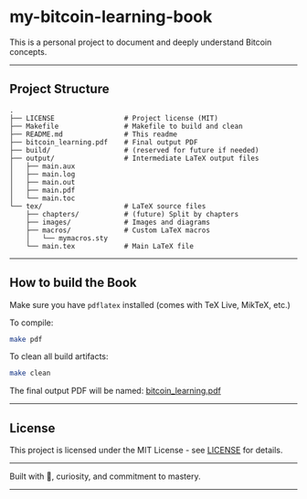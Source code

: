 # my-bitcoin-learning-book

This is a personal project to document and deeply understand Bitcoin concepts.


---
## Project Structure
```plaintext
.
├── LICENSE                 # Project license (MIT)
├── Makefile                # Makefile to build and clean
├── README.md               # This readme
├── bitcoin_learning.pdf    # Final output PDF
├── build/                  # (reserved for future if needed)
├── output/                 # Intermediate LaTeX output files
│   ├── main.aux
│   ├── main.log
│   ├── main.out
│   ├── main.pdf
│   └── main.toc
└── tex/                    # LaTeX source files
    ├── chapters/           # (future) Split by chapters
    ├── images/             # Images and diagrams
    ├── macros/             # Custom LaTeX macros
    │   └── mymacros.sty
    └── main.tex            # Main LaTeX file
```
---


## How to build the Book

Make sure you have `pdflatex` installed (comes with TeX Live, MikTeX, etc.)

To compile:

```bash
make pdf
```

To clean all build artifacts:
```bash
make clean
```

The final output PDF will be named:
[bitcoin_learning.pdf](bitcoin_learning.pdf)

---


## License
This project is licensed under the MIT License - see [LICENSE](LICENSE) for details.

---

Built with 🧡, curiosity, and commitment to mastery.

---
